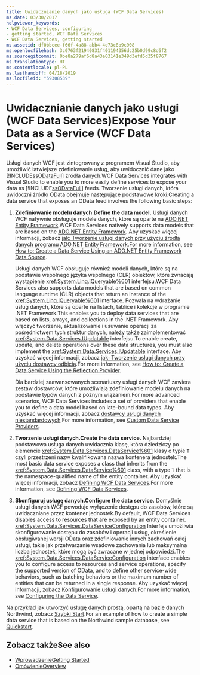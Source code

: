 ```yaml
---
title: Uwidacznianie danych jako usługa (WCF Data Services)
ms.date: 03/30/2017
helpviewer_keywords:
- WCF Data Services, configuring
- getting started, WCF Data Services
- WCF Data Services, getting started
ms.assetid: df0bbcee-f66f-4a88-abb4-4e73c8b9c908
ms.openlocfilehash: 3c0763f21940831f401194356dc25b0d99c8d6f2
ms.sourcegitcommit: 0be8a279af6d8a43e03141e349d3efd5d35f8767
ms.translationtype: HT
ms.contentlocale: pl-PL
ms.lasthandoff: 04/18/2019
ms.locfileid: "59308539"
---
```

# <a name="expose-your-data-as-a-service-wcf-data-services"></a><span data-ttu-id="a7eb7-102">Uwidacznianie danych jako usługi (WCF Data Services)</span><span class="sxs-lookup"><span data-stu-id="a7eb7-102">Expose Your Data as a Service (WCF Data Services)</span></span>

<span data-ttu-id="a7eb7-103">Usługi danych WCF jest zintegrowany z programem Visual Studio, aby umożliwić łatwiejsze zdefiniowanie usług, aby uwidocznić dane jako [!INCLUDE[ssODataFull](../../../../includes/ssodatafull-md.md)] źródła danych.</span><span class="sxs-lookup"><span data-stu-id="a7eb7-103">WCF Data Services integrates with Visual Studio to enable you to more easily define services to expose your data as [!INCLUDE[ssODataFull](../../../../includes/ssodatafull-md.md)] feeds.</span></span> <span data-ttu-id="a7eb7-104">Tworzenie usługi danych, która uwidoczni źródło OData obejmuje następujące podstawowe kroki:</span><span class="sxs-lookup"><span data-stu-id="a7eb7-104">Creating a data service that exposes an OData feed involves the following basic steps:</span></span>

1. <span data-ttu-id="a7eb7-105">**Zdefiniowanie modelu danych.**</span><span class="sxs-lookup"><span data-stu-id="a7eb7-105">**Define the data model.**</span></span> <span data-ttu-id="a7eb7-106">Usługi danych WCF natywnie obsługuje modele danych, które są oparte na [ADO.NET Entity Framework](../../../../docs/framework/data/adonet/ef/index.md).</span><span class="sxs-lookup"><span data-stu-id="a7eb7-106">WCF Data Services natively supports data models that are based on the [ADO.NET Entity Framework](../../../../docs/framework/data/adonet/ef/index.md).</span></span> <span data-ttu-id="a7eb7-107">Aby uzyskać więcej informacji, zobacz [jak: Tworzenie usługi danych przy użyciu źródła danych programu ADO.NET Entity Framework](../../../../docs/framework/data/wcf/create-a-data-service-using-an-adonet-ef-data-wcf.md).</span><span class="sxs-lookup"><span data-stu-id="a7eb7-107">For more information, see [How to: Create a Data Service Using an ADO.NET Entity Framework Data Source](../../../../docs/framework/data/wcf/create-a-data-service-using-an-adonet-ef-data-wcf.md).</span></span>

     <span data-ttu-id="a7eb7-108">Usługi danych WCF obsługuje również modeli danych, które są na podstawie wspólnego języka wspólnego (CLR) obiektów, które zwracają wystąpienie <xref:System.Linq.IQueryable%601> interfejsu.</span><span class="sxs-lookup"><span data-stu-id="a7eb7-108">WCF Data Services also supports data models that are based on common language runtime (CLR) objects that return an instance of the <xref:System.Linq.IQueryable%601> interface.</span></span> <span data-ttu-id="a7eb7-109">Pozwala na wdrażanie usług danych, które są oparte na listach, tablice i kolekcje w programie .NET Framework.</span><span class="sxs-lookup"><span data-stu-id="a7eb7-109">This enables you to deploy data services that are based on lists, arrays, and collections in the .NET Framework.</span></span> <span data-ttu-id="a7eb7-110">Aby włączyć tworzenie, aktualizowanie i usuwanie operacji za pośrednictwem tych struktur danych, należy także zaimplementować <xref:System.Data.Services.IUpdatable> interfejsu.</span><span class="sxs-lookup"><span data-stu-id="a7eb7-110">To enable create, update, and delete operations over these data structures, you must also implement the <xref:System.Data.Services.IUpdatable> interface.</span></span> <span data-ttu-id="a7eb7-111">Aby uzyskać więcej informacji, zobacz [jak: Tworzenie usługi danych przy użyciu dostawcy odbicia](../../../../docs/framework/data/wcf/create-a-data-service-using-rp-wcf-data-services.md).</span><span class="sxs-lookup"><span data-stu-id="a7eb7-111">For more information, see [How to: Create a Data Service Using the Reflection Provider](../../../../docs/framework/data/wcf/create-a-data-service-using-rp-wcf-data-services.md).</span></span>

     <span data-ttu-id="a7eb7-112">Dla bardziej zaawansowanych scenariuszy usługi danych WCF zawiera zestaw dostawców, które umożliwiają zdefiniowanie modelu danych na podstawie typów danych z późnym wiązaniem.</span><span class="sxs-lookup"><span data-stu-id="a7eb7-112">For more advanced scenarios, WCF Data Services includes a set of providers that enable you to define a data model based on late-bound data types.</span></span> <span data-ttu-id="a7eb7-113">Aby uzyskać więcej informacji, zobacz [dostawcy usługi danych niestandardowych](../../../../docs/framework/data/wcf/custom-data-service-providers-wcf-data-services.md).</span><span class="sxs-lookup"><span data-stu-id="a7eb7-113">For more information, see [Custom Data Service Providers](../../../../docs/framework/data/wcf/custom-data-service-providers-wcf-data-services.md).</span></span>

2. <span data-ttu-id="a7eb7-114">**Tworzenie usługi danych.**</span><span class="sxs-lookup"><span data-stu-id="a7eb7-114">**Create the data service.**</span></span> <span data-ttu-id="a7eb7-115">Najbardziej podstawowa usługa danych uwidacznia klasę, która dziedziczy po elemencie <xref:System.Data.Services.DataService%601> klasy o typie `T` czyli przestrzeni nazw kwalifikowana nazwa kontenera jednostek.</span><span class="sxs-lookup"><span data-stu-id="a7eb7-115">The most basic data service exposes a class that inherits from the <xref:System.Data.Services.DataService%601> class, with a type `T` that is the namespace-qualified name of the entity container.</span></span> <span data-ttu-id="a7eb7-116">Aby uzyskać więcej informacji, zobacz [Defining WCF Data Services](../../../../docs/framework/data/wcf/defining-wcf-data-services.md).</span><span class="sxs-lookup"><span data-stu-id="a7eb7-116">For more information, see [Defining WCF Data Services](../../../../docs/framework/data/wcf/defining-wcf-data-services.md).</span></span>

3. <span data-ttu-id="a7eb7-117">**Skonfiguruj usługę danych.**</span><span class="sxs-lookup"><span data-stu-id="a7eb7-117">**Configure the data service.**</span></span> <span data-ttu-id="a7eb7-118">Domyślnie usługi danych WCF powoduje wyłączenie dostępu do zasobów, które są uwidaczniane przez kontener jednostek.</span><span class="sxs-lookup"><span data-stu-id="a7eb7-118">By default, WCF Data Services disables access to resources that are exposed by an entity container.</span></span> <span data-ttu-id="a7eb7-119"><xref:System.Data.Services.DataServiceConfiguration> Interfejs umożliwia skonfigurowanie dostępu do zasobów i operacji usług, określenie obsługiwanej wersji OData oraz zdefiniowanie innych zachowań całej usługi, takie jak przetwarzanie wsadowe zachowania lub maksymalna liczba jednostek, które mogą być zwracane w jednej odpowiedzi.</span><span class="sxs-lookup"><span data-stu-id="a7eb7-119">The <xref:System.Data.Services.DataServiceConfiguration> interface enables you to configure access to resources and service operations, specify the supported version of OData, and to define other service-wide behaviors, such as batching behaviors or the maximum number of entities that can be returned in a single response.</span></span> <span data-ttu-id="a7eb7-120">Aby uzyskać więcej informacji, zobacz [Konfigurowanie usługi danych](../../../../docs/framework/data/wcf/configuring-the-data-service-wcf-data-services.md).</span><span class="sxs-lookup"><span data-stu-id="a7eb7-120">For more information, see [Configuring the Data Service](../../../../docs/framework/data/wcf/configuring-the-data-service-wcf-data-services.md).</span></span>

<span data-ttu-id="a7eb7-121">Na przykład jak utworzyć usługę danych prostą, opartą na bazie danych Northwind, zobacz [Szybki Start](../../../../docs/framework/data/wcf/quickstart-wcf-data-services.md).</span><span class="sxs-lookup"><span data-stu-id="a7eb7-121">For an example of how to create a simple data service that is based on the Northwind sample database, see [Quickstart](../../../../docs/framework/data/wcf/quickstart-wcf-data-services.md).</span></span>

## <a name="see-also"></a><span data-ttu-id="a7eb7-122">Zobacz także</span><span class="sxs-lookup"><span data-stu-id="a7eb7-122">See also</span></span>

- [<span data-ttu-id="a7eb7-123">Wprowadzenie</span><span class="sxs-lookup"><span data-stu-id="a7eb7-123">Getting Started</span></span>](../../../../docs/framework/data/wcf/getting-started-with-wcf-data-services.md)
- [<span data-ttu-id="a7eb7-124">Omówienie</span><span class="sxs-lookup"><span data-stu-id="a7eb7-124">Overview</span></span>](../../../../docs/framework/data/wcf/wcf-data-services-overview.md)